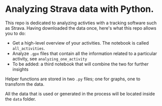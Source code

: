 # Analyzing Strava data with Python.

This repo is dedicated to analyzing activties with a tracking software such as Strava. Having downloaded the data once, here's what this repo allows you to do:

- Get a high-level overview of your activities. The notebook is called `all_activities`.
- Analyze `.gpx` files that contain all the information related to a particular activity, see `analyzing_one_activity`
- To be added: a third notebook that will combine the two for further insights

Helper functions are stored in two `.py` files; one for graphs, one to transform the data. 

All the data that is used or generated in the process will be located inside the `data` folder.
